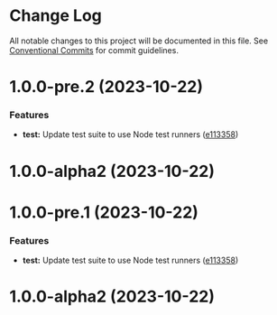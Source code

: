 # Change Log

All notable changes to this project will be documented in this file.
See [Conventional Commits](https://conventionalcommits.org) for commit guidelines.

# 1.0.0-pre.2 (2023-10-22)

### Features

- **test:** Update test suite to use Node test runners ([e113358](https://github.com/robere2/starboard/commit/e1133581e244d4c1fc4ad562496be4af5e924f98))

# 1.0.0-alpha2 (2023-10-22)

# 1.0.0-pre.1 (2023-10-22)

### Features

- **test:** Update test suite to use Node test runners ([e113358](https://github.com/robere2/starboard/commit/e1133581e244d4c1fc4ad562496be4af5e924f98))

# 1.0.0-alpha2 (2023-10-22)
